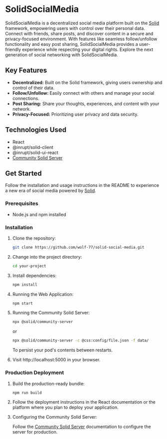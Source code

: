 # SolidSocialMedia

SolidSocialMedia is a decentralized social media platform built on the [Solid](https://solidproject.org/) framework, empowering users with control over their personal data. Connect with friends, share posts, and discover content in a secure and privacy-focused environment. With features like seamless follow/unfollow functionality and easy post sharing, SolidSocialMedia provides a user-friendly experience while respecting your digital rights. Explore the next generation of social networking with SolidSocialMedia.

## Key Features

- **Decentralized:** Built on the Solid framework, giving users ownership and control of their data.
- **Follow/Unfollow:** Easily connect with others and manage your social connections.
- **Post Sharing:** Share your thoughts, experiences, and content with your network.
- **Privacy-Focused:** Prioritizing user privacy and data security.

## Technologies Used

- React
- @inrupt/solid-client
- @inrupt/solid-ui-react
- [Community Solid Server](https://github.com/CommunitySolidServer/CommunitySolidServer/)

## Get Started

Follow the installation and usage instructions in the README to experience a new era of social media powered by [Solid](https://solidproject.org/).

### Prerequisites

- Node.js and npm installed

### Installation

1. Clone the repository:

   ```bash
   git clone https://github.com/wolf-77/solid-social-media.git
   ```
2. Change into the project directory:

   ```bash
   cd your-project
   ``` 
3. Install dependencies:

   ```bash
   npm install
   ```
4. Running the Web Application:
   
   ```bash
   npm start
   ```
5. Running the Community Solid Server:

   ```bash
   npx @solid/community-server
   ```
   or
   ```bash
   npx @solid/community-server -c @css:config/file.json -f data/
   ```
   To persist your pod's contents between restarts.

6. Visit http://localhost:5000 in your browser.

### Production Deployment
1. Build the production-ready bundle:
   ```bash
   npm run build
   ```

2. Follow the deployment instructions in the React documentation or the platform where you plan to deploy your application.

3. Configuring the Community Solid Server:

   Follow the [Community Solid Server](https://github.com/CommunitySolidServer/CommunitySolidServer/tree/main/documentation) documentation to configure the server for production.